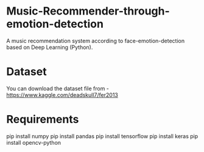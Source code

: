 # Music-Recommender-through-emotion-detection
A music recommendation system according to face-emotion-detection based on Deep Learning (Python).

# Dataset
You can download the dataset file from -
https://www.kaggle.com/deadskull7/fer2013

# Requirements
pip install numpy
pip install pandas
pip install tensorflow
pip install keras
pip install opencv-python
